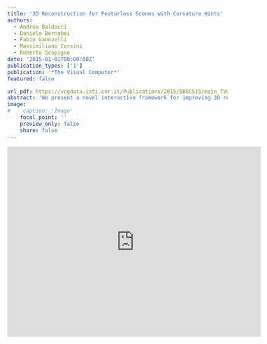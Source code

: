 ```yaml
---
title: '3D Reconstruction for Featurless Scenes with Curvature Hints'
authors:
  - Andrea Baldacci
  - Daniele Bernabei
  - Fabio Ganovelli
  - Massimiliano Corsini
  - Roberto Scopigno
date: '2015-01-01T00:00:00Z'
publication_types: ['1']
publication: '*The Visual Computer*'
featured: false

url_pdf: https://vcgdata.isti.cnr.it/Publications/2015/BBGCS15/main_TVC.pdf
abstract: 'We present a novel interactive framework for improving 3D reconstruction starting from incomplete or noisy results obtained through image-based reconstruction algorithms. The core idea is to enable the user to provide localized hints on the curvature of the surface, which are turned into constraints during an energy minimization reconstruction. To make this task simple we propose two algorithms. The first is a multi-view segmentation algorithm that allows the user to propagate the foreground selection of one or more images both to all the images of the input set and to the 3D points, in order to accurately select the part of the scene to be reconstructed. The second is a fast GPU-based algorithm for the reconstruction of smooth surfaces from multiple views, which incorporates the hints provided by the user. We show that our framework can turn a poor quality reconstruction produced with state-ofthe-art image-based reconstruction methods into a high quality one.'
image:
#    caption: 'Image'
    focal_point: ''
    preview_only: false
    share: false
---
```

<iframe width="580" height="435" src="https://www.youtube.com/embed/PrUVo3potl4" frameborder="0" frameborder="0" allowfullscreen>

